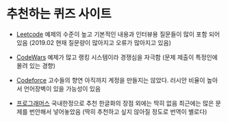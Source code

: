 # 추천하는 퀴즈 사이트

- [Leetcode](https://leetcode.com)
    예제의 수준이 높고 기본적인 내용과 인터뷰용 질문들이 많이 포함 되어 있음 (2019.02 현재 질문량이 많아지고 오류가 많아지고 있음)

- [CodeWars](https://www.codewars.com)
    예제가 많고 랭킹 시스템이라 경쟁심을 자극함 (문제 제출이 특정인에 몰려 있는 경향)

- [Codeforce](http://codeforces.com/)
    고수들의 향연 아직까지 계정을 만들지는 않았다. 러시안 비율이 높아서 언어장벽이 있을 가능성이 있음

- [프로그래머스](https://programmers.co.kr)
    국내한정으로 추천 한글화의 장점 외에는 딱히 없음 최근에는 많은 문제를 번안해서 넣어놓았음 (딱히 추천하고 싶지 않아질 정도로 번역이 별로다)
    
